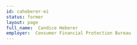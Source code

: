 ```yaml
---
id: caheberer-ei
status: former
layout: page
full_name:  Candice Heberer
employer:  Consumer Financial Protection Bureau
---
```

